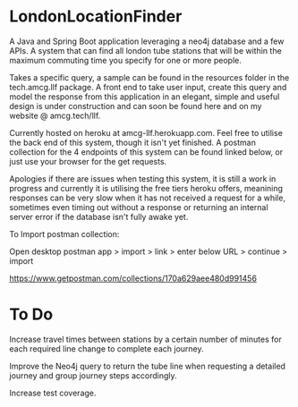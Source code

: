# LondonLocationFinder
A Java and Spring Boot application leveraging a neo4j database and a few APIs. A system that can find all london tube stations that will be within the maximum commuting time you specify for one or more people. 

Takes a specific query, a sample can be found in the resources folder in the tech.amcg.llf package. A front end to take user input, create this query and model the response from this application in an elegant, simple and useful design is under construction and can soon be found here and on my website @ amcg.tech/llf.

Currently hosted on heroku at amcg-llf.herokuapp.com. Feel free to utilise the back end of this system, though it isn't yet finished. A postman collection for the 4 endpoints of this system can be found linked below, or just use your browser for the get requests.

Apologies if there are issues when testing this system, it is still a work in progress and currently it is utilising the free tiers heroku offers, meanining responses can be very slow when it has not received a request for a while, sometimes even timing out without a response or returning an internal server error if the database isn't fully awake yet.

To Import postman collection:

Open desktop postman app > import > link > enter below URL > continue > import

https://www.getpostman.com/collections/170a629aee480d991456

# To Do
Increase travel times between stations by a certain number of minutes for each required line change to complete each journey.

Improve the Neo4j query to return the tube line when requesting a detailed journey and group journey steps accordingly.

Increase test coverage.

